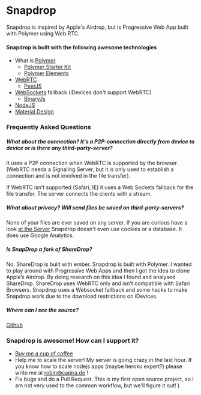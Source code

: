 # Snapdrop

Snapdrop is inspired by Apple's Airdrop, but is Progressive Web App built with Polymer using Web RTC.

#### Snapdrop is built with the following awesome technologies
* What is [Polymer](polymer-project.org)
  * [Polymer Starter Kit](https://developers.google.com/web/tools/polymer-starter-kit/)
  * [Polymer Elements](https://elements.polymer-project.org/browse)
* [WebRTC](http://webrtc.org/)
  * [PeerJS](http://peerjs.com)
* [WebSockets](http://www.websocket.org/) fallback (iDevices don't support WebRTC)
  * [BinaryJs](http://binaryjs.com/)
* [NodeJS](https://nodejs.org/en/)
* [Material Design](http://www.google.com/design/spec/material-design/introduction.html)

### Frequently Asked Questions

##### What about the connection? It's a P2P-connection directly from device to device or is there any third-party-server?
It uses a P2P connection when WebRTC is supported by the browser. (WebRTC needs a Signaling Server, but it is only used to establish a connection and is not involved in the file transfer).

If WebRTC isn’t supported (Safari, IE) it uses a Web Sockets fallback for the file transfer. The server connects the clients with a stream.  


##### What about privacy? Will send files be saved on third-party-servers?
None of your files are ever saved on any server. If you are curious have a look [at the Server](https://github.com/capira12/snapdrop/blob/master/server/ws-server.js)
Snapdrop doesn't even use cookies or a database.
It does use Google Analytics. 

##### Is SnapDrop a fork of ShareDrop?
No. ShareDrop is built with ember. Snapdrop is built with Polymer. 
I wanted to play around with Progressive Web Apps and then I got the idea to clone Apple’s Airdrop. By doing research on this idea I found and analysed ShareDrop. 
ShareDrop uses WebRTC only and isn't compatible with Safari Browsers. Snapdrop uses a Websocket fallback and some hacks to make Snapdrop work due to the download restrictions on iDevices. 


##### Where can I see the source? 
[Github](https://github.com/capira12/snapdrop)

### Snapdrop is awesome! How can I support it? 
* [Buy me a cup of coffee](https://www.paypal.com/cgi-bin/webscr?cmd=_s-xclick&hosted_button_id=FDAHZJH3228D6)
* Help me to scale the server! My server is going crazy in the last hour. If you know how to scale nodejs apps (maybe heroku expert?) please write me at robin@capira.de ! 
* Fix bugs and do a Pull Request. This is my first open source project, so I am not very used to the common workflow, but we'll figure it out!
)

